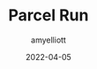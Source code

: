 ﻿---
layout: game
title:  "Parcel Run"
type: "Game Development Blog"
color: "background-color: seagreen"
summary: "In the near future, delivering parcels is a crime! This was designed around the theme 'Delay The Inevitable' <small>(Ludum Dare 50)</small>"
author: amyelliott
date: '2022-04-05'
category: ['game-development', 'game-jam', 'unity']
thumbnail: https://am3pap005files.storage.live.com/y4mHlu37o3pklG8pWnm8_pCxivumYfMIwl-WO4DU7GZmse9L0fu1EckVQRMOLMtGwkqImjyH-bA2UUQWVEpP44OqCplLAV4CteUIOHiqRoIH2vD0bs8uNFKqWmCWVMnha7oybSB4Ltxd2ItMKUyL5TO0eP6ea1GYwYE_N3lOwxC-A-hosYif3yWnpQac0O3oqRg?width=1920&height=1634&cropmode=none
keywords: timerace, funny, competitive, gamejam
permalink: /blog/parcel-run/
usemathjax: true
genre: ['Time Race', 'Funny', 'Competitive']
hasRepository: true
repo: "AmyE123/Parcel-Run"
ghReadme: "https://github-readme-stats.vercel.app/api/pin/?username=AmyE123&repo=Parcel-Run&show_owner=true&theme=darcula"
browser_playable: true
hidden: true
heading: "Delivering parcels is now a crime! So - You're a criminal...?"
icon: https://am3pap005files.storage.live.com/y4mLIuQl7eiz0HarkBdF8H43Z9-I7w9562j2bAtT0myb3vBPtN53YQjcEd75FLOuZyQLf2B2Rm-bL1r2NasU3ST4am1k4TE3jrbGswoTd8EEdn7pZxq1iO2Fw5MJ-KlDrgv3L86CA5ZhOWWpRqNMmdvl8pTc921qzLW2wnma9fU7hbP0zrrQ62UJeYMgfLx_z0e?width=938&height=1024&cropmode=none
showreel: /assets/vid/parcelrun-showreel.mp4
itch: https://horsehead.itch.io/parcel-run
isgameembed: true
gameembed: https://itch.io/embed-upload/5552228
status: "Done"
projecttype: "Game Jam"
duration: "72 Hours"
tools: ['Unity']
roles: ['Programming', 'Level-Design', 'Art']
credits: ['Amy Elliott', 'Joe Shanahan']
screenshots: ['https://am3pap005files.storage.live.com/y4mtSkzy-7tKofHHrjdPnwNJbNIIh-iv1MGk7D3S9U055zq6siikA8faTrkm4R6rA_Lj3-94yN6qEytSdnmXPP6_O3rOdu00N6lGgF0_xhdWm7yekKRmaErSIee2UdoCb7CKX1G7FWyeN60fIJLXktakGwFEe8DKn2VesKdC7LIH6T-weNKK5tIUPdeD--UhnCV?width=900&height=506&cropmode=none', 'https://am3pap005files.storage.live.com/y4mlsQAhsdaL5GTPgnemfNtxVmDXvECWiQbvtSG9jQWHYRh6Z-WWJpifN-ajUDhkxclhxBmZaFI-Oo5HwoA68WOseKsGqcR4Uqah9wZdn6e7xT3o_idBXNeSqmjzu2cW7r0KB3oZ0GsrpDfn4EhaM8ouckvEFIt_17reEselfGY1dc1uFStABNAAseOj7bqWp0O?width=1024&height=576&cropmode=none', 'https://am3pap005files.storage.live.com/y4mlrUQEXGP6hUNHLZCHgFuBY1K7VO7aK43VpM5Fa1resvCamzdmERqSBPK_UV2gfxzQJrsCINVF_6AXOCI0q3F0wSyYo16TjaJM-uCTapDN5wz3jHGVNzkf6u4QzwM_OvsjP2sKRIDBY4bCk7nCTVkO1nLl6q599n_KaqJJNSTDO2H_YDm_dULXWCowB-KG50W?width=1024&height=720&cropmode=none']
---